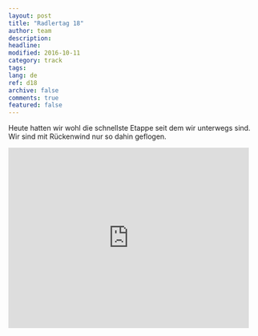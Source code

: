 ```yaml
---
layout: post
title: "Radlertag 18"
author: team
description: 
headline: 
modified: 2016-10-11
category: track
tags: 
lang: de
ref: d18
archive: false
comments: true
featured: false
---
```


Heute hatten wir wohl die schnellste Etappe seit dem wir unterwegs sind. Wir sind mit Rückenwind nur so dahin geflogen.


<iframe width="480" height="360" src="http://track-kit.net/maps_s3/?v=embed&track=230705.gpx" frameborder="0" allowfullscreen></iframe>




